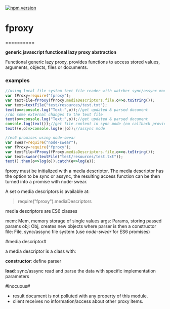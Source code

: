 [![npm version](https://badge.fury.io/js/fproxy.svg)](https://badge.fury.io/js/fproxy)

# fproxy #
==========

**generic javascript functional lazy proxy abstraction**

Functional generic lazy proxy, provides functions to access stored values, arguments, objects, files or documents.

### examples

```javascript
//using local file system text file reader with watcher sync/assync modes
var fProxy=require("fproxy");
var textFile=fProxy(fProxy.mediaDescriptors.file,o=>o.toString());
var text=textFile("test/resources/test.txt");
text(o=>console.log("Text:",o));//get updated & parsed document
//do some external changes to the text file
text(o=>console.log("Text:",o));//get updated & parsed document
console.log(text());//get file content in sync mode (no callback provided)
text((e,o)=>console.log(e||o));//assync mode
```

```javascript
//es6 promises using node-swear
var swear=require("node-swear");
var fProxy=require("fproxy");
var textFile=fProxy(fProxy.mediaDescriptors.file,o=>o.toString());
var text=swear(textFile("test/resources/test.txt"));
text().then(o=>log(o)).catch(e=>log(e));
```

fproxy must be initialized with a media descriptor. The media descriptor has the option to be sync or assync, the resulting access function can be then turned into a promise with node-swear.

A set o media descriptors is available at:
>require("fproxy").mediaDescriptors

media descriptors are ES6 classes

mem:  Mem, memory storage of single values
args: Params, storing passed params
obj:  Obj, creates new objects where parser is then a constructor
file: File, sync/assync file system (use *node-swear* for ES6 promises)

#media descriptor#

a media descriptor is a class with:

**constructor**: define parser

**load**: sync/assync read and parse the data with specific implementation parameters

#inocuous#

- result document is not polluted with any property of this module.
- client receives no information/access about other proxy items.
